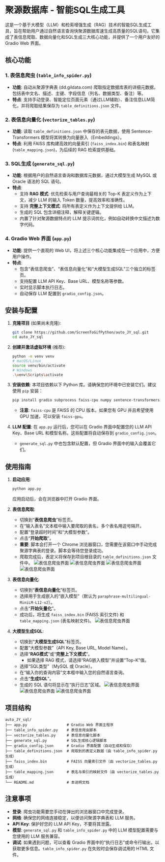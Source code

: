 # 聚源数据库 - 智能SQL生成工具

这是一个基于大模型（LLM）和检索增强生成（RAG）技术的智能SQL生成工具，旨在帮助用户通过自然语言查询快聚源数据库速生成高质量的SQL语句。它集成了表信息爬取、数据向量化和SQL生成三大核心功能，并提供了一个用户友好的 Gradio Web 界面。

## 核心功能

### 1. 表信息爬虫 (`table_info_spider.py`)

*   **功能**: 自动从聚源字典表 (dd.gildata.com) 爬取指定数据库表的详细元数据，包括表中文名、描述、主键、字段信息（列名、数据类型、备注）等。
*   **特点**: 支持手动登录、智能定位页面元素（通过LLM辅助）、备注信息LLM简化，并将爬取结果保存为 `table_definitions.json` 文件。

### 2. 表信息向量化 (`vectorize_tables.py`)

*   **功能**: 读取 `table_definitions.json` 中保存的表元数据，使用 Sentence-Transformers 模型将其转换为向量嵌入（Embeddings）。
*   **特点**: 利用 FAISS 库构建高效的向量索引 (`faiss_index.bin`) 和表名映射 (`table_mapping.json`)，为后续的 RAG 检索提供基础。

### 3. SQL生成 (`generate_sql.py`)

*   **功能**: 根据用户的自然语言查询和数据库元数据，通过大模型生成 MySQL 或 Oracle 语法的 SQL 语句。
*   **特点**: 
    *   支持 **RAG 模式**: 优先检索与用户查询最相关的 Top-K 表定义作为上下文，减少 LLM 的输入 Token 数量，提高效率和准确性。
    *   支持 **完整上下文模式**: 将所有表定义作为上下文提供给 LLM。
    *   生成的 SQL 包含详细注释，解释关键逻辑。
    *   内置了针对聚源数据特点的 LLM 提示词优化，例如自动转换中文描述为数字代码。

### 4. Gradio Web 界面 (`app.py`)

*   **功能**: 提供一个直观的 Web UI，将上述三个核心功能集成在一个应用中，方便用户操作。
*   **特点**: 
    *   包含“表信息爬虫”、“表信息向量化”和“大模型生成SQL”三个独立的标签页。
    *   支持配置 LLM API Key、Base URL、模型名称等参数。
    *   实时显示脚本执行日志。
    *   自动保存 LLM 配置到 `gradio_config.json`。

## 安装与配置

1.  **克隆项目** (如果尚未克隆):
    ```bash
    git clone https://github.com/ScreenToGifPython/auto_JY_sql.git
    cd auto_JY_sql
    ```

2.  **创建并激活虚拟环境** (推荐):
    ```bash
    python -m venv venv
    # macOS/Linux
    source venv/bin/activate
    # Windows
    .\venv\Scripts\activate
    ```

3.  **安装依赖**: 
    本项目依赖以下 Python 库。请确保您的环境中已安装它们。建议使用 `pip` 安装：
    ```bash
    pip install gradio subprocess faiss-cpu numpy sentence-transformers openai httpx selenium beautifulsoup4 webdriver-manager pandas
    ```
    *   **注意**: `faiss-cpu` 是 FAISS 的 CPU 版本。如果您有 GPU 并且希望使用 GPU 加速，可以安装 `faiss-gpu`。

4.  **LLM 配置**: 
    在 `app.py` 运行后，您可以在 Gradio 界面中配置您的 LLM API Key、Base URL 和模型名称。这些配置将自动保存到 `gradio_config.json`。
    *   `generate_sql.py` 中也包含默认配置，但 Gradio 界面中的输入会覆盖它们。

## 使用指南

1.  **启动应用**: 
    ```bash
    python app.py
    ```
    应用启动后，会在浏览器中打开 Gradio 界面。

2.  **表信息爬取**: 
    *   切换到“**表信息爬虫**”标签页。
    *   在“输入表名”文本框中输入要爬取的表名，多个表名用逗号隔开。
    *   配置“登录超时时间”和“大模型参数”。
    *   点击“**开始爬取**”。
    *   **重要**: 脚本会打开一个 Chrome 浏览器窗口，您需要在该窗口中手动完成聚源字典表的登录。脚本会等待您登录成功。
    *   爬取完成后，表定义将保存到项目根目录的 `table_definitions.json` 文件中。
    ![表信息爬虫界面](pics/table_info_spider.png)
    ![表信息爬虫界面](pics/jy_login.png)
    ![表信息爬虫界面](pics/spider_log_detail.png)
    ![表信息爬虫界面](pics/table_json.png)

3.  **表信息向量化**: 
    *   切换到“**表信息向量化**”标签页。
    *   选择用于生成嵌入的“嵌入模型”（默认为 `paraphrase-multilingual-MiniLM-L12-v2`）。
    *   点击“**开始矢量化**”。
    *   成功后，将生成 `faiss_index.bin` (FAISS 索引文件) 和 `table_mapping.json` (表名映射文件)。
    ![表信息爬虫界面](pics/vic_json.png)

4.  **大模型生成SQL**: 
    *   切换到“**大模型生成SQL**”标签页。
    *   配置“大模型参数”（API Key, Base URL, Model Name）。
    *   选择“**RAG模式**”或“**完整上下文模式**”。
        *   如果选择 RAG 模式，请选择“RAG嵌入模型”并设置“Top-K”值。
    *   选择“SQL类型”（MySQL 或 Oracle）。
    *   在“输入你的查询内容”文本框中输入您的自然语言查询。
    *   点击“**生成SQL**”。
    *   生成的 SQL 语句将显示在“执行日志”区域。
    ![表信息爬虫界面](pics/full_sql.png)
    ![表信息爬虫界面](pics/rag_sql.png)
    ![表信息爬虫界面](pics/sql_select_check.png)

## 项目结构

```
auto_JY_sql/
├── app.py                  # Gradio Web 界面主程序
├── table_info_spider.py    # 表信息爬虫脚本
├── vectorize_tables.py     # 表信息向量化脚本
├── generate_sql.py         # SQL生成核心逻辑脚本
├── gradio_config.json      # Gradio 界面配置（自动生成和保存）
├── table_definitions.json  # 爬取到的表定义数据（由 table_info_spider.py 生成）
├── faiss_index.bin         # FAISS 向量索引文件（由 vectorize_tables.py 生成）
├── table_mapping.json      # 表名与索引的映射文件（由 vectorize_tables.py 生成）
└── README.md               # 本说明文档
```

## 注意事项

*   **登录**: 爬虫功能需要您手动在弹出的浏览器窗口中完成登录。
*   **网络**: 确保您的网络连接稳定，以便访问聚源字典表和 LLM 服务。
*   **API Key**: 保护好您的 LLM API Key，不要将其泄露。
*   **模型**: `generate_sql.py` 和 `table_info_spider.py` 中的 LLM 模型配置需要与您使用的 LLM 服务兼容。
*   **调试**: 如果遇到问题，可以查看 Gradio 界面中的“执行日志”或命令行输出，以获取更多信息。`table_info_spider.py` 在失败时会保存调试用的 HTML 文件。
